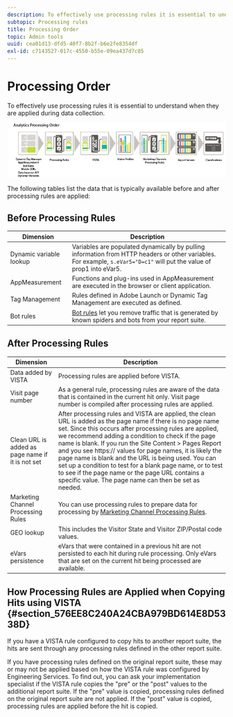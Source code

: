 ```yaml
---
description: To effectively use processing rules it is essential to understand when they are applied during data collection.
subtopic: Processing rules
title: Processing Order
topic: Admin tools
uuid: cea01d13-dfd5-40f7-8b2f-b6e2fe8354df
exl-id: c7143527-017c-4550-b55e-09ea437d7c85
---
```

# Processing Order

To effectively use processing rules it is essential to understand when they are applied during data collection.

![](assets/analytics_processing_order_test.png)

The following tables list the data that is typically available before and after processing rules are applied: 

## Before Processing Rules

| Dimension  | Description  |
|--- |--- |
|Dynamic variable lookup|Variables are populated dynamically by pulling information from HTTP headers or other variables. For example, `s.eVar5="D=c1"` will put the value of prop1 into eVar5.|
|AppMeasurement|Functions and plug-ins used in AppMeasurement are executed in the browser or client application.|
|Tag Management|Rules defined in Adobe Launch or Dynamic Tag Management are executed as defined.|
|Bot rules|[Bot rules](/help/admin/admin/bot-removal/bot-rules.md) let you remove traffic that is generated by known spiders and bots from your report suite.|

## After Processing Rules

| Dimension  | Description  |
|--- |--- |
|Data added by VISTA|Processing rules are applied before VISTA.|
|Visit page number|As a general rule, processing rules are aware of the data that is contained in the current hit only. Visit page number is compiled after processing rules are applied.|
|Clean URL is added as page name if it is not set|After processing rules and VISTA are applied, the clean URL is added as the page name if there is no page name set. Since this occurs after processing rules are applied, we recommend adding a condition to check if the page name is blank.  If you run the  Site Content >  Pages Report and you see  https:// values for page names, it is likely the page name is blank and the URL is being used.  You can set up a condition to test for a blank page name, or to test to see if the page name or the page URL contains a specific value. The page name can then be set as needed.|
|Marketing Channel Processing Rules|You can use processing rules to prepare data for processing by [Marketing Channel Processing Rules](https://docs.adobe.com/content/help/en/analytics/components/marketing-channels/c-rules.html).|
|GEO lookup|This includes the Visitor State and Visitor ZIP/Postal code values.|
|eVars persistence|eVars that were contained in a previous hit are not persisted to each hit during rule processing. Only eVars that are set on the current hit being processed are available.|

## How Processing Rules are Applied when Copying Hits using VISTA {#section_576EE8C240A24CBA979BD614E8D5338D}

If you have a VISTA rule configured to copy hits to another report suite, the hits are sent through any processing rules defined in the other report suite.

If you have processing rules defined on the original report suite, these may or may not be applied based on how the VISTA rule was configured by Engineering Services. To find out, you can ask your implementation specialist if the VISTA rule copies the "pre" or the "post" values to the additional report suite. If the "pre" value is copied, processing rules defined on the original report suite are not applied. If the "post" value is copied, processing rules are applied before the hit is copied.
